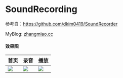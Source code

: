 # SoundRecording

参考自：https://github.com/dkim0419/SoundRecorder

MyBlog: [zhangmiao.cc](https://zhangmiao.cc/2018/08/09/%E5%BD%95%E9%9F%B3SoundRecording/)
#### 效果图
| 首页 | 录音 | 播放 |
| ---- | ---- | ---- |
|  ![](https://ws2.sinaimg.cn/large/0069RVTdly1fu3m7su3oij30u01hcaai.jpg)    |  ![](https://ws3.sinaimg.cn/large/0069RVTdly1fu3m7ym5bnj30u01hcq3v.jpg)    |    ![](https://ws1.sinaimg.cn/large/0069RVTdly1fu3m82k571j30u01hc0td.jpg)  |



